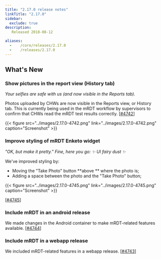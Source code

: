 ```yaml
---
title: "2.17.0 release notes"
linkTitle: "2.17.0"
sidebar:
  exclude: true
description:
   Released 2018-08-12

aliases:
  -    /core/releases/2.17.0
  -    /releases/2.17.0
---
```


## What's New

### Show pictures in the report view (History tab)

_Your selfies are safe with us (and now visible in the Reports tab)._

Photos uploaded by CHWs are now visible in the Reports view, or History tab. This is currently being used in the mRDT workflow by supervisors to confirm that CHWs read the mRDT test results correctly. [[#4742](https://github.com/medic/cht-core/issues/4742)]

{{< figure src="../images/2.17.0-4742.png" link="../images/2.17.0-4742.png" caption="Screenshot" >}}

### Improve styling of mRDT Enketo widget

_"OK, but make it pretty." Fine, here you go: ✨ UI fairy dust ✨_

We've improved styling by:
- Moving the "Take Photo" button **above ** where the photo is;
- Adding a space between the photo and the "Take Photo" button;

{{< figure src="../images/2.17.0-4745.png" link="../images/2.17.0-4745.png" caption="Screenshot" >}}

[[#4745](https://github.com/medic/cht-core/issues/4745)]

### Include mRDT in an android release

We made changes in the Android container to make mRDT-related features available. [[#4744](https://github.com/medic/cht-core/issues/4744)]

### Include mRDT in a webapp release

We included mRDT-related features in a webapp release. [[#4743](https://github.com/medic/cht-core/issues/4743)]
